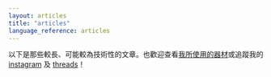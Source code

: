 ```yaml
---
layout: articles
title: "articles"
language_reference: articles
---
```


以下是那些較長、可能較為技術性的文章。也歡迎查看[我所使用的器材](/gear)或追蹤我的 [instagram](https://instagram.com/whycoffee.blog) 及 [threads](https://www.threads.net/@whycoffee.blog)！